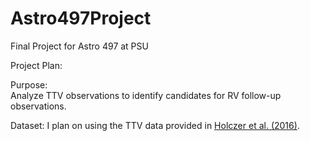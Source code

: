 # Astro497Project
Final Project for Astro 497 at PSU

Project Plan:

Purpose:  
Analyze TTV observations to identify candidates for RV follow-up observations.  

Dataset:
I plan on using the TTV data provided in [Holczer et al. (2016)](https://iopscience.iop.org/article/10.3847/0067-0049/225/1/9).  

